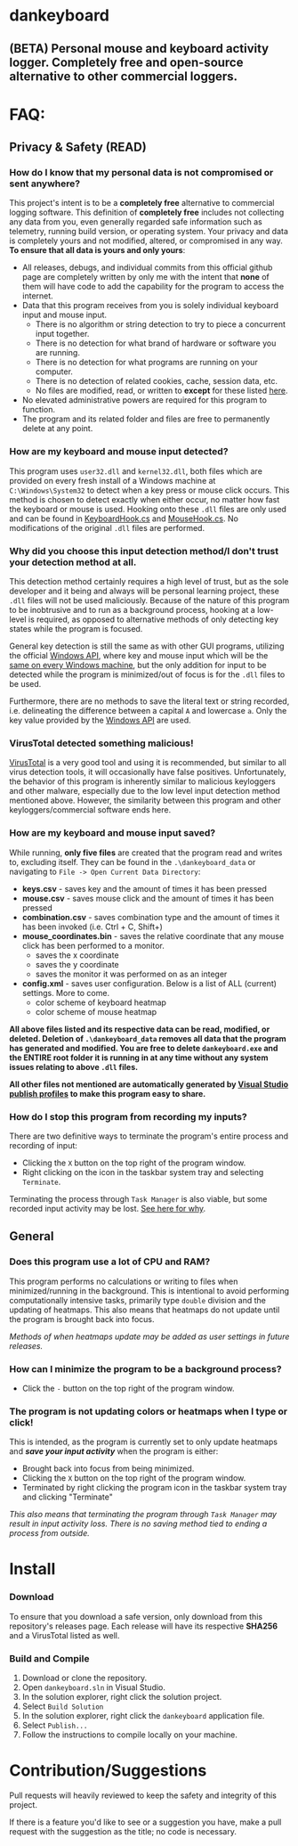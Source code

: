 # dankeyboard

## (BETA) Personal mouse and keyboard activity logger. Completely free and open-source alternative to other commercial loggers.

# FAQ:

## Privacy & Safety (READ)

### How do I know that my personal data is not compromised or sent anywhere?

This project's intent is to be a **completely free** alternative to commercial logging software. This definition of **completely free** includes not collecting any data from you, even generally regarded safe information such as telemetry, running build version, or operating system. Your privacy and data is completely yours and not modified, altered, or compromised in any way. **To ensure that all data is yours and only yours**:

- All releases, debugs, and individual commits from this official github page are completely written by only me with the intent that **none** of them will have code to add the capability for the program to access the internet.
- Data that this program receives from you is solely individual keyboard input and mouse input.
  - There is no algorithm or string detection to try to piece a concurrent input together.
  - There is no detection for what brand of hardware or software you are running.
  - There is no detection for what programs are running on your computer.
  - There is no detection of related cookies, cache, session data, etc. 
  - No files are modified, read, or written to **except** for these listed [here](#how-are-my-keyboard-and-mouse-input-saved).
- No elevated administrative powers are required for this program to function.
- The program and its related folder and files are free to permanently delete at any point.

### How are my keyboard and mouse input detected? 

This program uses `user32.dll` and `kernel32.dll`, both files which are provided on every fresh install of a Windows machine at `C:\Windows\System32` to detect when a key press or mouse click occurs. This method is chosen to detect exactly when either occur, no matter how fast the keyboard or mouse is used. Hooking onto these `.dll` files are only used and can be found in [KeyboardHook.cs](https://github.com/denialpan/dankeyboard/blob/c7c06ae4195f77d519585cf3c89514e8027e0c60/src/keyboard/KeyboardHook.cs#L281) and [MouseHook.cs](https://github.com/denialpan/dankeyboard/blob/c7c06ae4195f77d519585cf3c89514e8027e0c60/src/mouse/MouseHook.cs#L174). No modifications of the original `.dll` files are performed.

### Why did you choose this input detection method/I don't trust your detection method at all.

This detection method certainly requires a high level of trust, but as the sole developer and it being and always will be personal learning project, these `.dll` files will not be used maliciously. Because of the nature of this program to be inobtrusive and to run as a background process, hooking at a low-level is required, as opposed to alternative methods of only detecting key states while the program is focused. 

General key detection is still the same as with other GUI programs, utilizing the official [Windows API](https://learn.microsoft.com/en-us/windows/win32/inputdev/keyboard-input), where key and mouse input which will be the [same on every Windows machine](https://learn.microsoft.com/en-us/windows/win32/inputdev/virtual-key-codes), but the only addition for input to be detected while the program is minimized/out of focus is for the `.dll` files to be used.

Furthermore, there are no methods to save the literal text or string recorded, i.e. delineating the difference between a capital `A` and lowercase `a`. Only the key value provided by the [Windows API](https://learn.microsoft.com/en-us/windows/win32/inputdev/virtual-key-codes) are used.

### VirusTotal detected something malicious!

[VirusTotal](https://www.virustotal.com/) is a very good tool and using it is recommended, but similar to all virus detection tools, it will occasionally have false positives. Unfortunately, the behavior of this program is inherently similar to malicious keyloggers and other malware, especially due to the low level input detection method mentioned above. However, the similarity between this program and other keyloggers/commercial software ends here. 

### How are my keyboard and mouse input saved?

While running, **only five files** are created that the program read and writes to, excluding itself. They can be found in the `.\dankeyboard_data` or navigating to `File -> Open Current Data Directory`:
- **keys.csv** - saves key and the amount of times it has been pressed
- **mouse.csv** - saves mouse click and the amount of times it has been pressed
- **combination.csv** - saves combination type and the amount of times it has been invoked (i.e. Ctrl + C, Shift+)
- **mouse_coordinates.bin** - saves the relative coordinate that any mouse click has been performed to a monitor.
  - saves the x coordinate
  - saves the y coordinate
  - saves the monitor it was performed on as an integer
- **config.xml** - saves user configuration. Below is a list of ALL (current) settings. More to come.
  - color scheme of keyboard heatmap
  - color scheme of mouse heatmap

**All above files listed and its respective data can be read, modified, or deleted. Deletion of `.\dankeyboard_data` removes all data that the program has generated and modified. You are free to delete `dankeyboard.exe` and the ENTIRE root folder it is running in at any time without any system issues relating to above `.dll` files.** 

**All other files not mentioned are automatically generated by [Visual Studio publish profiles](https://learn.microsoft.com/en-us/aspnet/core/host-and-deploy/visual-studio-publish-profiles?view=aspnetcore-8.0#publish-profiles) to make this program easy to share.**

### How do I stop this program from recording my inputs?

There are two definitive ways to terminate the program's entire process and recording of input:

- Clicking the `X` button on the top right of the program window.
- Right clicking on the icon in the taskbar system tray and selecting `Terminate`.

Terminating the process through `Task Manager` is also viable, but some recorded input activity may be lost. [See here for why](#The-program-is-not-updating-colors-or-heatmaps-when-I-type-or-click).

## General 

### Does this program use a lot of CPU and RAM?

This program performs no calculations or writing to files when minimized/running in the background. This is intentional to avoid performing computationally intensive tasks, primarily type `double` division and the updating of heatmaps. This also means that heatmaps do not update until the program is brought back into focus.

_Methods of when heatmaps update may be added as user settings in future releases._

### How can I minimize the program to be a background process?

- Click the `-` button on the top right of the program window.

### The program is not updating colors or heatmaps when I type or click!

This is intended, as the program is currently set to only update heatmaps and _**save your input activity**_ when the program is either:

- Brought back into focus from being minimized.
- Clicking the `X` button on the top right of the program window.
- Terminated by right clicking the program icon in the taskbar system tray and clicking "Terminate"

_This also means that terminating the program through `Task Manager` may result in input activity loss. There is no saving method tied to ending a process from outside._

# Install

### Download 

To ensure that you download a safe version, only download from this repository's releases page. Each release will have its respective **SHA256** and a VirusTotal listed as well. 

### Build and Compile

1. Download or clone the repository.
2. Open `dankeyboard.sln` in Visual Studio.
3. In the solution explorer, right click the solution project.
4. Select `Build Solution`
5. In the solution explorer, right click the `dankeyboard` application file.
6. Select `Publish...`
7. Follow the instructions to compile locally on your machine.

# Contribution/Suggestions

Pull requests will heavily reviewed to keep the safety and integrity of this project. 

If there is a feature you'd like to see or a suggestion you have, make a pull request with the suggestion as the title; no code is necessary.
